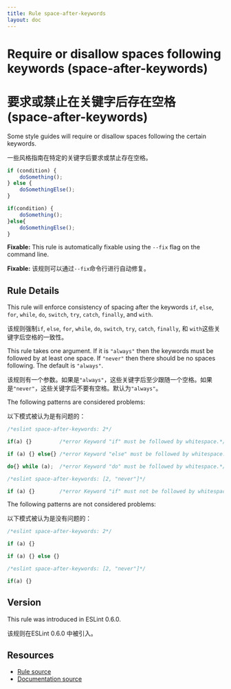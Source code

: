 ```yaml
---
title: Rule space-after-keywords
layout: doc
---
```

<!-- Note: No pull requests accepted for this file. See README.md in the root directory for details. -->
# Require or disallow spaces following keywords (space-after-keywords)

# 要求或禁止在关键字后存在空格 (space-after-keywords)

Some style guides will require or disallow spaces following the certain keywords.

一些风格指南在特定的关键字后要求或禁止存在空格。

```js
if (condition) {
    doSomething();
} else {
    doSomethingElse();
}

if(condition) {
    doSomething();
}else{
    doSomethingElse();
}
```

**Fixable:** This rule is automatically fixable using the `--fix` flag on the command line.

**Fixable:** 该规则可以通过`--fix`命令行进行自动修复。

## Rule Details

This rule will enforce consistency of spacing after the keywords `if`, `else`, `for`, `while`, `do`, `switch`, `try`, `catch`, `finally`, and `with`.

该规则强制`if`, `else`, `for`, `while`, `do`, `switch`, `try`, `catch`, `finally`, 和 `with`这些关键字后空格的一致性。

This rule takes one argument. If it is `"always"` then the keywords must be followed by at least one space. If `"never"`
then there should be no spaces following. The default is `"always"`.

该规则有一个参数。如果是`"always"`，这些关键字后至少跟随一个空格。如果是`"never"`，这些关键字后不要有空格。默认为`"always"`。

The following patterns are considered problems:

以下模式被认为是有问题的：

```js
/*eslint space-after-keywords: 2*/

if(a) {}         /*error Keyword "if" must be followed by whitespace.*/

if (a) {} else{} /*error Keyword "else" must be followed by whitespace.*/

do{} while (a);  /*error Keyword "do" must be followed by whitespace.*/
```

```js
/*eslint space-after-keywords: [2, "never"]*/

if (a) {}        /*error Keyword "if" must not be followed by whitespace.*/
```

The following patterns are not considered problems:

以下模式被认为是没有问题的：

```js
/*eslint space-after-keywords: 2*/

if (a) {}

if (a) {} else {}
```

```js
/*eslint space-after-keywords: [2, "never"]*/

if(a) {}
```

## Version

This rule was introduced in ESLint 0.6.0.

该规则在ESLint 0.6.0 中被引入。

## Resources

* [Rule source](https://github.com/eslint/eslint/tree/master/lib/rules/space-after-keywords.js)
* [Documentation source](https://github.com/eslint/eslint/tree/master/docs/rules/space-after-keywords.md)
